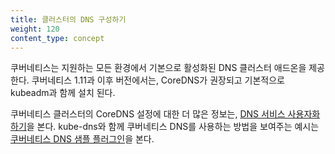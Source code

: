 ```yaml
---
title: 클러스터의 DNS 구성하기
weight: 120
content_type: concept
---
```


<!-- overview -->
쿠버네티스는 지원하는 모든 환경에서 기본으로 활성화된 DNS 클러스터 애드온을 제공한다. 쿠버네티스 1.11과 이후 버전에서는, CoreDNS가 권장되고 기본적으로 kubeadm과 함께 설치 된다.

<!-- body -->
쿠버네티스 클러스터의 CoreDNS 설정에 대한 더 많은 정보는, [DNS 서비스 사용자화 하기](/ko/docs/tasks/administer-cluster/dns-custom-nameservers/)을 본다. kube-dns와 함께 쿠버네티스 DNS를 사용하는 방법을 보여주는 예시는 [쿠버네티스 DNS 샘플 플러그인](https://github.com/kubernetes/examples/tree/master/staging/cluster-dns)을 본다.

